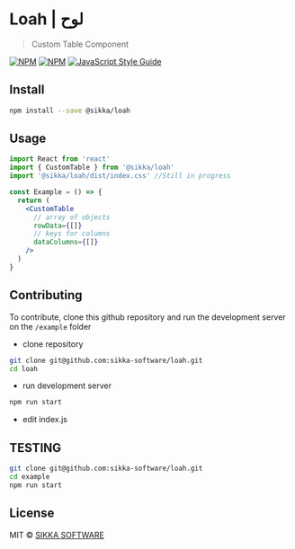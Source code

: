 # Loah | لوح

> Custom Table Component

[![NPM](https://img.shields.io/npm/v/@sikka/loah.svg)](https://www.npmjs.com/package/@sikka/loah)
[![NPM](https://img.shields.io/npm/dt/@sikka/loah.svg)](https://www.npmjs.com/package/@sikka/loah)
[![JavaScript Style Guide](https://img.shields.io/badge/code_style-standard-brightgreen.svg)](https://standardjs.com)

## Install

```bash
npm install --save @sikka/loah
```

## Usage

```jsx
import React from 'react'
import { CustomTable } from '@sikka/loah'
import '@sikka/loah/dist/index.css' //Still in progress

const Example = () => {
  return (
    <CustomTable
      // array of objects
      rowData={[]}
      // keys for columns
      dataColumns={[]}
    />
  )
}
```

## Contributing

To contribute, clone this github repository and run the development server on the `/example` folder

- clone repository

```bash
git clone git@github.com:sikka-software/loah.git
cd loah
```

- run development server

```bash
npm run start
```

- edit index.js


## TESTING

```bash
git clone git@github.com:sikka-software/loah.git
cd example
npm run start

```

## License

MIT © [SIKKA SOFTWARE](https://sikka.sa)
